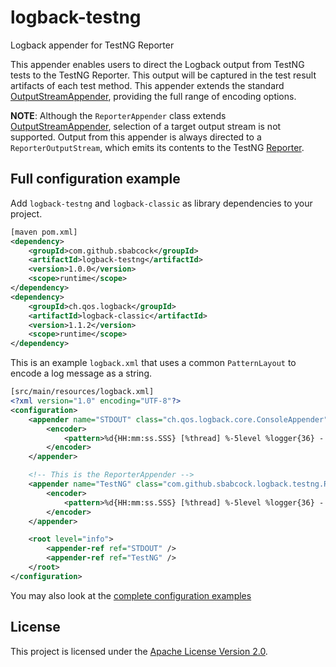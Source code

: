 # logback-testng
Logback appender for TestNG Reporter

This appender enables users to direct the Logback output from TestNG tests to the TestNG Reporter. This output will be captured in the test result artifacts of each test method. This appender extends the standard [OutputStreamAppender](http://logback.qos.ch/manual/appenders.html#OutputStreamAppender), providing the full range of encoding options.

**NOTE**: Although the `ReporterAppender` class extends [OutputStreamAppender](http://logback.qos.ch/apidocs/ch/qos/logback/core/OutputStreamAppender.html), selection of a target output stream is not supported. Output from this appender is always directed to a `ReporterOutputStream`, which emits its contents to the TestNG [Reporter](http://testng.org/javadocs/org/testng/Reporter.html).

## Full configuration example

Add `logback-testng` and `logback-classic` as library dependencies to your project.

```xml
[maven pom.xml]
<dependency>
    <groupId>com.github.sbabcock</groupId>
    <artifactId>logback-testng</artifactId>
    <version>1.0.0</version>
    <scope>runtime</scope>
</dependency>
<dependency>
    <groupId>ch.qos.logback</groupId>
    <artifactId>logback-classic</artifactId>
    <version>1.1.2</version>
    <scope>runtime</scope>
</dependency>
```

This is an example `logback.xml` that uses a common `PatternLayout` to encode a log message as a string.

```xml
[src/main/resources/logback.xml]
<?xml version="1.0" encoding="UTF-8"?>
<configuration>
    <appender name="STDOUT" class="ch.qos.logback.core.ConsoleAppender">
        <encoder>
            <pattern>%d{HH:mm:ss.SSS} [%thread] %-5level %logger{36} - %msg%n</pattern>
        </encoder>
    </appender>

    <!-- This is the ReporterAppender -->
    <appender name="TestNG" class="com.github.sbabcock.logback.testng.ReporterAppender">
        <encoder>
            <pattern>%d{HH:mm:ss.SSS} [%thread] %-5level %logger{36} - %msg%n</pattern>
        </encoder>
    </appender>

    <root level="info">
        <appender-ref ref="STDOUT" />
        <appender-ref ref="TestNG" />
    </root>
</configuration>

```

You may also look at the [complete configuration examples](src/example/resources/logback.xml)

## License

This project is licensed under the [Apache License Version 2.0](LICENSE).
